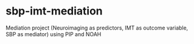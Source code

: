 # sbp-imt-mediation
Mediation project (Neuroimaging as predictors, IMT as outcome variable, SBP as mediator) using PIP and NOAH
